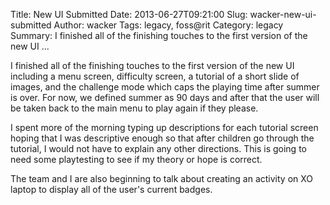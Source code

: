 Title: New UI Submitted
Date: 2013-06-27T09:21:00
Slug: wacker-new-ui-submitted
Author: wacker
Tags: legacy, foss@rit
Category: legacy
Summary: I finished all of the finishing touches to the first version of the new UI ... 

I finished all of the finishing touches to the first version of the new UI
including a menu screen, difficulty screen, a tutorial of a short slide of
images, and the challenge mode which caps the playing time after summer is
over. For now, we defined summer as 90 days and after that the user will be
taken back to the main menu to play again if they please.

I spent more of the morning typing up descriptions for each tutorial screen
hoping that I was descriptive enough so that after children go through the
tutorial, I would not have to explain any other directions. This is going to
need some playtesting to see if my theory or hope is correct.

The team and I are also beginning to talk about creating an activity on XO
laptop to display all of the user's current badges.

